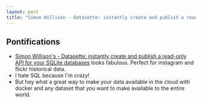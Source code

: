```yaml
---
layout: post
title: "Simon Willison - Datasette: instantly create and publish a read-only API for your SQLite databases"
---
```


## Pontifications

* [Simon Willison's - Datasette: instantly create and publish a read-only API for your SQLite databases](https://simonwillison.net/2017/Nov/13/datasette/) looks fabulous. Perfect for instagram and flickr historical data.
* I hate SQL because I'm crazy!
* But hey what a great way to make your data available in the cloud with docker and any dataset that you want to make available to the entire world.